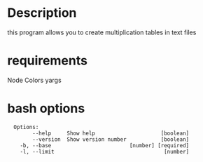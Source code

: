# Description
  this program allows you to create multiplication tables in text files
# requirements
Node
Colors
yargs
# bash options
```
  Options:
        --help     Show help                     [boolean]
        --version  Show version number           [boolean]
    -b, --base                         [number] [required]
    -l, --limit                                   [number]
```